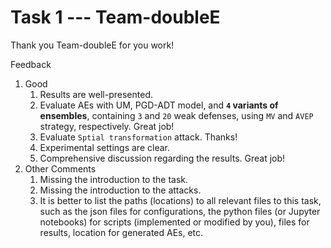 # Task 1 --- Team-doubleE

Thank you Team-doubleE for you work!

Feedback
1. Good
    1. Results are well-presented.
    2. Evaluate AEs with UM, PGD-ADT model, and **``4`` variants of ensembles**, containing ``3`` and ``20`` weak defenses, using ``MV`` and ``AVEP`` strategy, respectively. Great job!    
    3. Evaluate ``Sptial transformation`` attack. Thanks!
    4. Experimental settings are clear.
    5. Comprehensive discussion regarding the results. Great job!
2. Other Comments
    1. Missing the introduction to the task.
    2. Missing the introduction to the attacks.
    3. It is better to list the paths (locations) to all relevant files to this task, such as the json files for configurations, the python files (or Jupyter notebooks) for scripts (implemented or modified by you), files for results, location for generated AEs, etc.